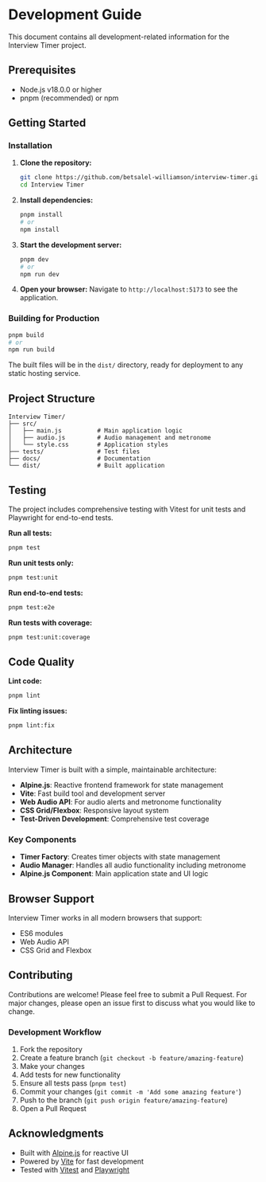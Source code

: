 # Development Guide

This document contains all development-related information for the Interview Timer project.

## Prerequisites

- Node.js v18.0.0 or higher
- pnpm (recommended) or npm

## Getting Started

### Installation

1. **Clone the repository:**

   ```bash
   git clone https://github.com/betsalel-williamson/interview-timer.git
   cd Interview Timer
   ```

2. **Install dependencies:**

   ```bash
   pnpm install
   # or
   npm install
   ```

3. **Start the development server:**

   ```bash
   pnpm dev
   # or
   npm run dev
   ```

4. **Open your browser:**
   Navigate to `http://localhost:5173` to see the application.

### Building for Production

```bash
pnpm build
# or
npm run build
```

The built files will be in the `dist/` directory, ready for deployment to any static hosting service.

## Project Structure

```
Interview Timer/
├── src/
│   ├── main.js          # Main application logic
│   ├── audio.js         # Audio management and metronome
│   └── style.css        # Application styles
├── tests/               # Test files
├── docs/                # Documentation
└── dist/                # Built application
```

## Testing

The project includes comprehensive testing with Vitest for unit tests and Playwright for end-to-end tests.

**Run all tests:**

```bash
pnpm test
```

**Run unit tests only:**

```bash
pnpm test:unit
```

**Run end-to-end tests:**

```bash
pnpm test:e2e
```

**Run tests with coverage:**

```bash
pnpm test:unit:coverage
```

## Code Quality

**Lint code:**

```bash
pnpm lint
```

**Fix linting issues:**

```bash
pnpm lint:fix
```

## Architecture

Interview Timer is built with a simple, maintainable architecture:

- **Alpine.js**: Reactive frontend framework for state management
- **Vite**: Fast build tool and development server
- **Web Audio API**: For audio alerts and metronome functionality
- **CSS Grid/Flexbox**: Responsive layout system
- **Test-Driven Development**: Comprehensive test coverage

### Key Components

- **Timer Factory**: Creates timer objects with state management
- **Audio Manager**: Handles all audio functionality including metronome
- **Alpine.js Component**: Main application state and UI logic

## Browser Support

Interview Timer works in all modern browsers that support:

- ES6 modules
- Web Audio API
- CSS Grid and Flexbox

## Contributing

Contributions are welcome! Please feel free to submit a Pull Request. For major changes, please open an issue first to discuss what you would like to change.

### Development Workflow

1. Fork the repository
2. Create a feature branch (`git checkout -b feature/amazing-feature`)
3. Make your changes
4. Add tests for new functionality
5. Ensure all tests pass (`pnpm test`)
6. Commit your changes (`git commit -m 'Add some amazing feature'`)
7. Push to the branch (`git push origin feature/amazing-feature`)
8. Open a Pull Request

## Acknowledgments

- Built with [Alpine.js](https://alpinejs.dev/) for reactive UI
- Powered by [Vite](https://vitejs.dev/) for fast development
- Tested with [Vitest](https://vitest.dev/) and [Playwright](https://playwright.dev/)
